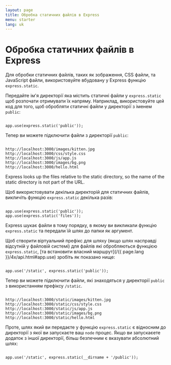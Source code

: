 ```yaml
---
layout: page
title: Обробка статичних файлів в Express
menu: starter
lang: uk
---
```


# Обробка статичних файлів в Express

Для обробки статичних файлів, таких як зображення, CSS файли, та JavaScript файли, використовуйте вбудовану у Express функцію `express.static`.

Передайте ім'я директорії яка містить статичні файли у `express.static` щоб розпочати отримувати їх напряму. Наприклад, використовуйте цей код для того, щоб обробляти статичні файли у директорії з іменем `public`:

<pre><code class="language-javascript" translate="no">
app.use(express.static('public'));
</code></pre>

Тепер ви можете підключити файли з директорії `public`:

<pre class="plain-text"><code class="plain-text" translate="no">
http://localhost:3000/images/kitten.jpg
http://localhost:3000/css/style.css
http://localhost:3000/js/app.js
http://localhost:3000/images/bg.png
http://localhost:3000/hello.html
</code></pre>

<div class="doc-box doc-info">
Express looks up the files relative to the static directory, so the name of the static directory is not part of the URL.
</div>

Щоб використовувати декілька директорій для статичних файлів, викличіть функцію `express.static`  декілька разів:

<pre><code class="language-javascript" translate="no">
app.use(express.static('public'));
app.use(express.static('files'));
</code></pre>

Express шукає файли в тому порядку, в якому ви викликали функцію `express.static` та передали їй шлях до папки як аргумент.

Щоб створити віртуальний префікс для шляху (якщо шлях насправді відсутній у файловій системі) для файлів які обробляються функцією `express.static`, [та встановити власний маршрут](/{{ page.lang }}/4x/api.html#app.use) зробіть як показано нище:

<pre><code class="language-javascript" translate="no">
app.use('/static', express.static('public'));
</code></pre>

Тепер ви можете підключити файли, які знаходяться у директорії `public` з використанням префіксу `/static`.

<pre class="plain-text"><code class="plain-text" translate="no">
http://localhost:3000/static/images/kitten.jpg
http://localhost:3000/static/css/style.css
http://localhost:3000/static/js/app.js
http://localhost:3000/static/images/bg.png
http://localhost:3000/static/hello.html
</code></pre>

Проте, шлях який ви передаєте у функцію `express.static` є відносним до директорії з якої ви запускаєте ваш `node` процес. Якщо ви запускаєете додаток з іншої директорії, більш безпечним є вказувати абсолютний шлях:

<pre><code class="language-javascript" translate="no">
app.use('/static', express.static(__dirname + '/public'));
</code></pre>
